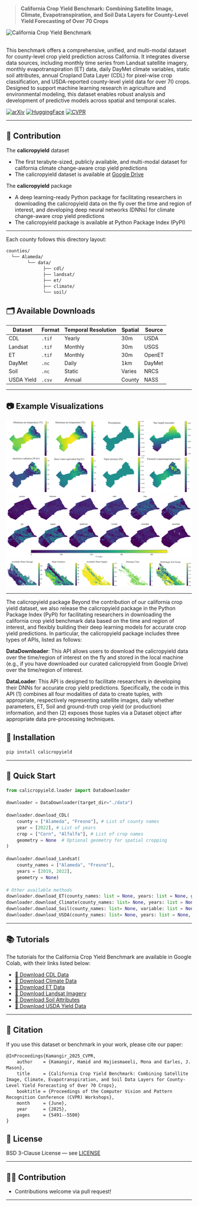 >**California Crop Yield Benchmark: Combining Satellite Image, Climate, Evapotranspiration, and Soil Data Layers for County-Level Yield Forecasting of Over 70 Crops**


![California Crop Yield Benchmark](images/init.png)

<br>
This benchmark offers a comprehensive, unified, and multi-modal dataset for county-level crop yield prediction across California. It integrates diverse data sources, including monthly time series from Landsat satellite imagery, monthly evapotranspiration (ET) data, daily DayMet climate variables, static soil attributes, annual Cropland Data Layer (CDL) for pixel-wise crop classification, and USDA-reported county-level yield data for over 70 crops. Designed to support machine learning research in agriculture and environmental modeling, this dataset enables robust analysis and development of predictive models across spatial and temporal scales.
<br>

[![arXiv](https://img.shields.io/badge/arXiv-2506.10228-b31b1b.svg)](https://arxiv.org/abs/2506.10228)
[![HuggingFace](https://img.shields.io/badge/HuggingFace-Dataset-orange)](https://huggingface.co/datasets/hkaman/california-crop-yield-benchmark)
[![CVPR](https://img.shields.io/badge/CVPR-2025-blue)](https://openaccess.thecvf.com/content/CVPR2025W/V4A/papers/Kamangir_California_Crop_Yield_Benchmark_Combining_Satellite_Image_Climate_Evapotranspiration_and_CVPRW_2025_paper.pdf)


---

## 📁 Contribution 
The **calicropyield** dataset
- The first terabyte-sized, publicly available, and multi-modal dataset for california climate change-aware crop yield predictions
- The calicropyield dataset is available at [Google Drive](https://drive.google.com/drive/folders/1Ci_LlLF1-hcLt898CTbyYnYTFPZNWlUe?usp=sharing)

The  **calicropyield** package
- A deep learning-ready Python package for facilitating researchers in downloading the calicropyield data on the fly over the time and region of interest, and developing deep neural networks (DNNs) for climate change-aware crop yield predictions
- The calicropyield package is available at Python Package Index (PyPI)

---

Each county follows this directory layout:

```
counties/
  └── Alameda/
        └── data/
              ├── cdl/
              ├── landsat/
              ├── et/
              ├── climate/
              └── soil/
```

## 🗂️ Available Downloads

| Dataset     | Format | Temporal Resolution | Spatial | Source |
|-------------|--------|---------------------|---------|--------|
| CDL         | `.tif` | Yearly              | 30m     | USDA   |
| Landsat     | `.tif` | Monthly             | 30m     | USGS   |
| ET          | `.tif` | Monthly             | 30m     | OpenET |
| DayMet      | `.nc`  | Daily               | 1km     | DayMet |
| Soil        | `.nc`  | Static              | Varies  | NRCS   |
| USDA Yield  | `.csv` | Annual              | County  | NASS   |

---

## 📷 Example Visualizations

![Climate Sample](images/climate_sample.png)
![ET Sample](images/et_sample.png)
![Soil Sample](images/soil_sample.png)

---
The calicropyield package
Beyond the contribution of our california crop yield dataset, we also release the calicropyield package in the Python Package Index (PyPI) for facilitating researchers in downloading the california crop yield benchmark data based on the time and region of interest, and flexibly building their deep learning models for accurate crop yield predictions. In particular, the calicropyield package includes three types of APIs, listed as follows:

**DataDownloader**: This API allows users to download the calicropyield data over the time/region of interest on the fly and stored in the local machine (e.g., if you have downloaded our curated calicropyield from Google Drive) over the time/region of interest.

**DataLoader**: This API is designed to facilitate researchers in developing their DNNs for accurate crop yield predictions. Specifically, the code in this API (1) combines all four modalities of data to create tuples, with appropriate, respectively representing satellite images, daily whether parameters, ET, Soil and ground-truth crop yield (or production) information, and then (2) exposes those tuples via a Dataset object after appropriate data pre-processing techniques.

## 🔧 Installation

```bash
pip install calicropyield
```

---

## 🧠 Quick Start

```python
from calicropyield.loader import DataDownloader

downloader = DataDownloader(target_dir="./data")

downloader.download_CDL(
    county = ["Alameda", "Fresno"], # List of county names
    year = [2022], # List of years
    crop = ["Corn", "Alfalfa"], # List of crop names
    geometry = None  # Optional geometry for spatial cropping
)

downloader.download_Landsat(
    county_names = ["Alameda", "Fresno"], 
    years = [2019, 2022], 
    geometry = None)

# Other available methods
downloader.download_ET(county_names: list = None, years: list = None, geometry = None)
downloader.download_Climate(county_names: list= None, years: list = None, variables: list = None, geometry=None)
downloader.download_Soil(county_names: list= None, variable: list = None, geometry=None)
downloader.download_USDA(county_names: list= None, years: list = None, crop_names: list  = None)
```
---
## 📚 Tutorials

The tutorials for the California Crop Yield Benchmark are available in Google Colab, with their links listed below:

- [📗 Download CDL Data](https://colab.research.google.com/github/<username>/<repo>/blob/main/tutorial/download_cdl.ipynb)
- [📘 Download Climate Data](https://colab.research.google.com/github/<username>/<repo>/blob/main/tutorial/download_climate.ipynb)
- [📙 Download ET Data](https://colab.research.google.com/github/<username>/<repo>/blob/main/tutorial/download_et.ipynb)
- [📕 Download Landsat Imagery](https://colab.research.google.com/github/<username>/<repo>/blob/main/tutorial/download_landsat.ipynb)
- [📒 Download Soil Attributes](https://colab.research.google.com/github/<username>/<repo>/blob/main/tutorial/download.soil.ipynb)
- [📓 Download USDA Yield Data](https://colab.research.google.com/github/<username>/<repo>/blob/main/tutorial/download_usda.ipynb)


---

## 📌 Citation

If you use this dataset or benchmark in your work, please cite our paper:
```
@InProceedings{Kamangir_2025_CVPR,
    author    = {Kamangir, Hamid and Hajiesmaeeli, Mona and Earles, J. Mason},
    title     = {California Crop Yield Benchmark: Combining Satellite Image, Climate, Evapotranspiration, and Soil Data Layers for County-Level Yield Forecasting of Over 70 Crops},
    booktitle = {Proceedings of the Computer Vision and Pattern Recognition Conference (CVPR) Workshops},
    month     = {June},
    year      = {2025},
    pages     = {5491--5500}
}
```

## 🤝 License

BSD 3-Clause License — see [LICENSE](LICENSE)

---
## 👩‍💻 Contribution

- Contributions welcome via pull request!

---
